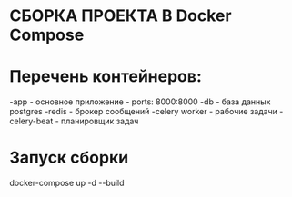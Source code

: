 # СБОРКА ПРОЕКТА В Docker Compose

# Перечень контейнеров:
-app - основное приложение - ports: 8000:8000 
-db - база данных postgres
-redis - брокер сообщений
-celery worker - рабочие задачи
-celery-beat - планировщик задач

# Запуск сборки
docker-compose up -d --build

